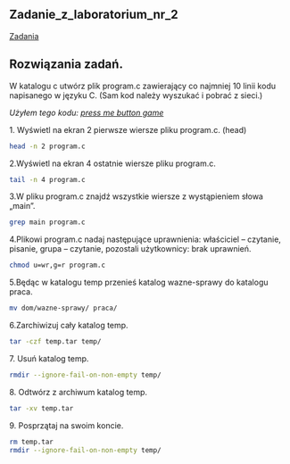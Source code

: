 ## Zadanie_z_laboratorium_nr_2

[Zadania](http://wbzyl.inf.ug.edu.pl/sp/labs02)

## Rozwiązania zadań.

W katalogu c utwórz plik program.c zawierający co najmniej 10 linii kodu napisanego w języku C. (Sam kod należy wyszukać i pobrać z sieci.)

_Użyłem tego kodu: [press me button game](http://www.programmingsimplified.com/c-press-me-button-game)_

1\. Wyświetl na ekran 2 pierwsze wiersze pliku program.c. (head)

```sh
head -n 2 program.c
```

2\.Wyświetl na ekran 4 ostatnie wiersze pliku program.c.

```sh
tail -n 4 program.c
```

3\.W pliku program.c znajdź wszystkie wiersze z wystąpieniem słowa „main”.

```sh
grep main program.c
```

4\.Plikowi program.c nadaj następujące uprawnienia: właściciel – czytanie, pisanie, grupa – czytanie, pozostali użytkownicy: brak uprawnień.

```sh
chmod u=wr,g=r program.c
```
5\.Będąc w katalogu temp przenieś katalog wazne-sprawy do katalogu praca.

```sh
mv dom/wazne-sprawy/ praca/
```

6\.Zarchiwizuj cały katalog temp.

```sh
tar -czf temp.tar temp/
```

7\. Usuń katalog temp.

```sh
rmdir --ignore-fail-on-non-empty temp/
```

8\. Odtwórz z archiwum katalog temp.

```sh
tar -xv temp.tar
```

9\. Posprzątaj na swoim koncie.

```sh
rm temp.tar
rmdir --ignore-fail-on-non-empty temp/
```

